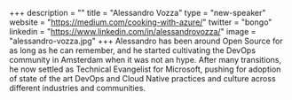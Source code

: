 +++
description = ""
title = "Alessandro Vozza"
type = "new-speaker"
website = "https://medium.com/cooking-with-azure/"
twitter = "bongo"
linkedin = "https://www.linkedin.com/in/alessandrovozza/"
image = "alessandro-vozza.jpg"
+++
Alessandro has been around Open Source for as long as he can remember, and he started cultivating the DevOps community in Amsterdam when it was not an hype. After many transitions, he now settled as Technical Evangelist for Microsoft, pushing for adoption of state of the art DevOps and Cloud Native practices and culture across different industries and communities.